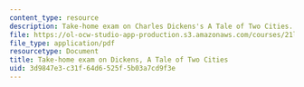 ```yaml
---
content_type: resource
description: Take-home exam on Charles Dickens's A Tale of Two Cities.
file: https://ol-ocw-studio-app-production.s3.amazonaws.com/courses/21l-471-major-english-novels-spring-2004/3d9847e3c31f64d6525f5b03a7cd9f3e_t_h_exam3dick.pdf
file_type: application/pdf
resourcetype: Document
title: Take-home exam on Dickens, A Tale of Two Cities
uid: 3d9847e3-c31f-64d6-525f-5b03a7cd9f3e
---
```

